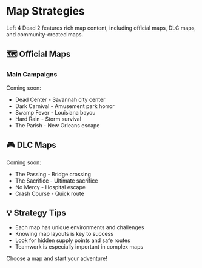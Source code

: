 # Map Strategies

Left 4 Dead 2 features rich map content, including official maps, DLC maps, and community-created maps.

## 🗺️ Official Maps

### Main Campaigns
Coming soon:
- Dead Center - Savannah city center
- Dark Carnival - Amusement park horror
- Swamp Fever - Louisiana bayou
- Hard Rain - Storm survival
- The Parish - New Orleans escape

## 🎮 DLC Maps

Coming soon:
- The Passing - Bridge crossing
- The Sacrifice - Ultimate sacrifice
- No Mercy - Hospital escape
- Crash Course - Quick route

## 💡 Strategy Tips

- Each map has unique environments and challenges
- Knowing map layouts is key to success
- Look for hidden supply points and safe routes
- Teamwork is especially important in complex maps

Choose a map and start your adventure!
